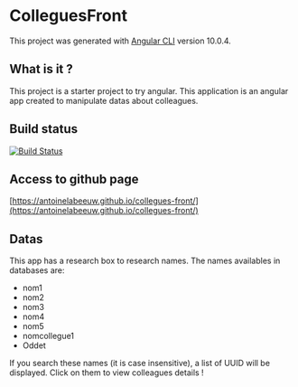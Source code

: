 # ColleguesFront

This project was generated with [Angular CLI](https://github.com/angular/angular-cli) version 10.0.4.

## What is it ?

This project is a starter project to try angular. This application is an angular app created to manipulate datas about colleagues.

## Build status

[![Build Status](https://travis-ci.org/AntoineLabeeuw/collegues-front.svg?branch=master)](https://travis-ci.org/AntoineLabeeuw/collegues-front)

## Access to github page

[https://antoinelabeeuw.github.io/collegues-front/](https://antoinelabeeuw.github.io/collegues-front/)

## Datas

This app has a research box to research names. The names availables in databases are:

* nom1
* nom2
* nom3
* nom4
* nom5
* nomcollegue1
* Oddet

If you search these names (it is case insensitive), a list of UUID will be displayed. Click on them to view colleagues details !

